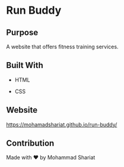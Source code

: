 # Run Buddy

## Purpose

A website that offers fitness training services.

## Built With

* HTML

* CSS

## Website

https://mohamadshariat.github.io/run-buddy/


## Contribution

Made with ❤️ by Mohammad Shariat
